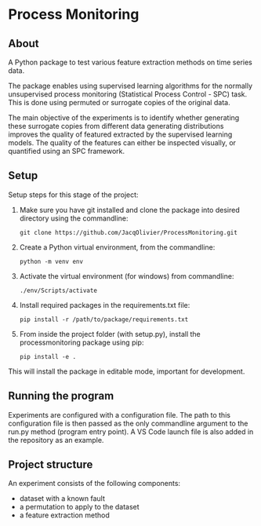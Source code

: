 # Process Monitoring

## About
A Python package to test various feature extraction methods on time series data. 

The package enables using supervised learning algorithms for the normally unsupervised process monitoring (Statistical Process Control - SPC) task. This is done using permuted or surrogate copies of the original data. 

The main objective of the experiments is to identify whether generating these surrogate copies from different data generating distributions improves the quality of featured extracted by the supervised learning models. The quality of the features can either be inspected visually, or quantified using an SPC framework.

## Setup

Setup steps for this stage of the project:

1. Make sure you have git installed and clone the package into desired directory using the commandline:

    ```git clone https://github.com/JacqOlivier/ProcessMonitoring.git``` 

2.  Create a Python virtual environment, from the commandline:

    `python -m venv env`

3. Activate the virtual environment (for windows) from commandline:

    `./env/Scripts/activate`

4. Install required packages in the requirements.txt file:

    `pip install -r /path/to/package/requirements.txt`

5. From inside the project folder (with setup.py), install the processmonitoring package using pip:

    `pip install -e .`

This will install the package in editable mode, important for development.

## Running the program
Experiments are configured with a configuration file. The path to this configuration file is then passed as the only commandline argument to the run.py method (program entry point). A VS Code launch file is also added in the repository as an example.
## Project structure
An experiment consists of the following components:

* dataset with a known fault
* a permutation to apply to the dataset
* a feature extraction method

